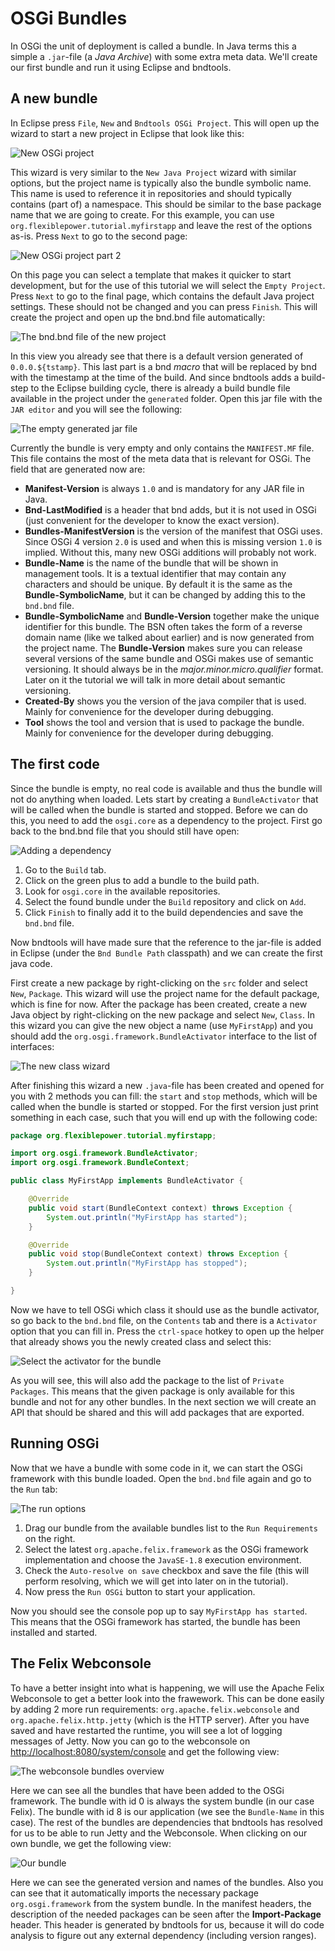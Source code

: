 # OSGi Bundles

In OSGi the unit of deployment is called a bundle. In Java terms this a simple a `.jar`-file (a *Java Archive*) with some extra meta data. We'll create our first bundle and run it using Eclipse and bndtools.

## A new bundle

In Eclipse press `File`, `New` and `Bndtools OSGi Project`. This will open up the wizard to start a new project in Eclipse that look like this:

![New OSGi project](bndtools-new-project.png)

This wizard is very similar to the `New Java Project` wizard with similar options, but the project name is typically also the bundle symbolic name. This name is used to reference it in repositories and should typically contains (part of) a namespace. This should be similar to the base package name that we are going to create. For this example, you can use `org.flexiblepower.tutorial.myfirstapp` and leave the rest of the options as-is. Press `Next` to go to the second page:

![New OSGi project part 2](bndtools-new-project-2.png)

On this page you can select a template that makes it quicker to start development, but for the use of this tutorial we will select the `Empty Project`. Press `Next` to go to the final page, which contains the default Java project settings. These should not be changed and you can press `Finish`. This will create the project and open up the bnd.bnd file automatically:

![The bnd.bnd file of the new project](myfirstapp-bnd.png)

In this view you already see that there is a default version generated of `0.0.0.${tstamp}`. This last part is a bnd *macro* that will be replaced by bnd with the timestamp at the time of the build. And since bndtools adds a build-step to the Eclipse building cycle, there is already a build bundle file available in the project under the `generated` folder. Open this jar file with the `JAR editor` and you will see the following:

![The empty generated jar file](myfirstapp-jar.png)

Currently the bundle is very empty and only contains the `MANIFEST.MF` file. This file contains the most of the meta data that is relevant for OSGi. The field that are generated now are:

- **Manifest-Version** is always `1.0` and is mandatory for any JAR file in Java.
- **Bnd-LastModified** is a header that bnd adds, but it is not used in OSGi (just convenient for the developer to know the exact version).
- **Bundles-ManifestVersion** is the version of the manifest that OSGi uses. Since OSGi 4 version `2.0` is used and when this is missing version `1.0` is implied. Without this, many new OSGi additions will probably not work.
- **Bundle-Name** is the name of the bundle that will be shown in management tools. It is a textual identifier that may contain any characters and should be unique. By default it is the same as the **Bundle-SymbolicName**, but it can be changed by adding this to the `bnd.bnd` file.
- **Bundle-SymbolicName** and **Bundle-Version** together make the unique identifier for this bundle. The BSN often takes the form of a reverse domain name (like we talked about earlier) and is now generated from the project name. The **Bundle-Version** makes sure you can release several versions of the same bundle and OSGi makes use of semantic versioning. It should always be in the *major.minor.micro.qualifier* format. Later on it the tutorial we will talk in more detail about semantic versioning.
- **Created-By** shows you the version of the java compiler that is used. Mainly for convenience for the developer during debugging.
- **Tool** shows the tool and version that is used to package the bundle. Mainly for convenience for the developer during debugging.

## The first code

Since the bundle is empty, no real code is available and thus the bundle will not do anything when loaded. Lets start by creating a `BundleActivator` that will be called when the bundle is started and stopped. Before we can do this, you need to add the `osgi.core` as a dependency to the project. First go back to the bnd.bnd file that you should still have open:

![Adding a dependency](myfirstapp-add-dependancy.png)

1. Go to the `Build` tab.
2. Click on the green plus to add a bundle to the build path.
3. Look for `osgi.core` in the available repositories.
4. Select the found bundle under the `Build` repository and click on `Add`.
5. Click `Finish` to finally add it to the build dependencies and save the `bnd.bnd` file.

Now bndtools will have made sure that the reference to the jar-file is added in Eclipse (under the `Bnd Bundle Path` classpath) and we can create the first java code.

First create a new package by right-clicking on the `src` folder and select `New`, `Package`. This wizard will use the project name for the default package, which is fine for now. After the package has been created, create a new Java object by right-clicking on the new package and select `New`, `Class`. In this wizard you can give the new object a name (use `MyFirstApp`) and you should add the `org.osgi.framework.BundleActivator` interface to the list of interfaces:

![The new class wizard](myfirstapp-create-activator.png)

After finishing this wizard a new `.java`-file has been created and opened for you with 2 methods you can fill: the `start` and `stop` methods, which will be called when the bundle is started or stopped. For the first version just print something in each case, such that you will end up with the following code:

```java
package org.flexiblepower.tutorial.myfirstapp;

import org.osgi.framework.BundleActivator;
import org.osgi.framework.BundleContext;

public class MyFirstApp implements BundleActivator {

	@Override
	public void start(BundleContext context) throws Exception {
		System.out.println("MyFirstApp has started");
	}

	@Override
	public void stop(BundleContext context) throws Exception {
		System.out.println("MyFirstApp has stopped");
	}

}
```

Now we have to tell OSGi which class it should use as the bundle activator, so go back to the `bnd.bnd` file, on the `Contents` tab and there is a `Activator` option that you can fill in. Press the `ctrl-space` hotkey to open up the helper that already shows you the newly created class and select this:

![Select the activator for the bundle](myfirstapp-set-activator.png)

As you will see, this will also add the package to the list of `Private Packages`. This means that the given package is only available for this bundle and not for any other bundles. In the next section we will create an API that should be shared and this will add packages that are exported.

## Running OSGi

Now that we have a bundle with some code in it, we can start the OSGi framework with this bundle loaded. Open the `bnd.bnd` file again and go to the `Run` tab:

![The run options](myfirstapp-running.png)

1. Drag our bundle from the available bundles list to the `Run Requirements` on the right.
2. Select the latest `org.apache.felix.framework` as the OSGi framework implementation and choose the `JavaSE-1.8` execution environment.
3. Check the `Auto-resolve on save` checkbox and save the file (this will perform resolving, which we will get into later on in the tutorial).
4. Now press the `Run OSGi` button to start your application.

Now you should see the console pop up to say `MyFirstApp has started`. This means that the OSGi framework has started, the bundle has been installed and started.

## The Felix Webconsole

To have a better insight into what is happening, we will use the Apache Felix Webconsole to get a better look into the frawework. This can be done easily by adding 2 more run requirements: `org.apache.felix.webconsole` and `org.apache.felix.http.jetty` (which is the HTTP server). After you have saved and have restarted the runtime, you will see a lot of logging messages of Jetty. Now you can go to the webconsole on [http://localhost:8080/system/console](http://localhost:8080/system/console) and get the following view:

![The webconsole bundles overview](myfirstapp-webconsole-bundles.png)

Here we can see all the bundles that have been added to the OSGi framework. The bundle with id 0 is always the system bundle (in our case Felix). The bundle with id 8 is our application (we see the `Bundle-Name` in this case). The rest of the bundles are dependencies that bndtools has resolved for us to be able to run Jetty and the Webconsole. When clicking on our own bundle, we get the following view:

![Our bundle](myfirstapp-webconsole-ourbundle.png)

Here we can see the generated version and names of the bundles. Also you can see that it automatically imports the necessary package `org.osgi.framework` from the system bundle. In the manifest headers, the description of the needed packages can be seen after the **Import-Package** header. This header is generated by bndtools for us, because it will do code analysis to figure out any external dependency (including version ranges).

